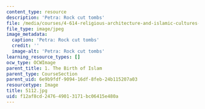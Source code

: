 ```yaml
---
content_type: resource
description: 'Petra: Rock cut tombs'
file: /media/courses/4-614-religious-architecture-and-islamic-cultures-fall-2002/f12af8cd247649013171bc06415e480a_5112.jpg
file_type: image/jpeg
image_metadata:
  caption: 'Petra: Rock cut tombs'
  credit: ''
  image-alt: 'Petra: Rock cut tombs'
learning_resource_types: []
ocw_type: OCWImage
parent_title: 1. The Birth of Islam
parent_type: CourseSection
parent_uid: 6e9b9fdf-9094-16df-8feb-24b115207a03
resourcetype: Image
title: 5112.jpg
uid: f12af8cd-2476-4901-3171-bc06415e480a
---
```

